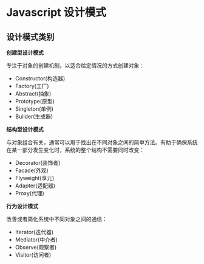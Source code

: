 # Javascript 设计模式

## 设计模式类别

**创建型设计模式**

专注于对象的创建机制，以适合给定情况的方式创建对象：

- Constructor(构造器)
- Factory(工厂)
- Abstract(抽象)
- Prototype(原型)
- Singleton(单例)
- Builder(生成器)

**结构型设计模式**

与对象组合有关，通常可以用于找出在不同对象之间的简单方法。有助于确保系统在某一部分发生变化时，系统的整个结构不需要同时改变：

- Decorator(装饰者)
- Facade(外观)
- Flyweight(享元)
- Adapter(适配器)
- Proxy(代理)

**行为设计模式**

改善或者简化系统中不同对象之间的通信：

- Iterator(迭代器)
- Mediator(中介者)
- Observe(观察者)
- Visitor(访问者)
